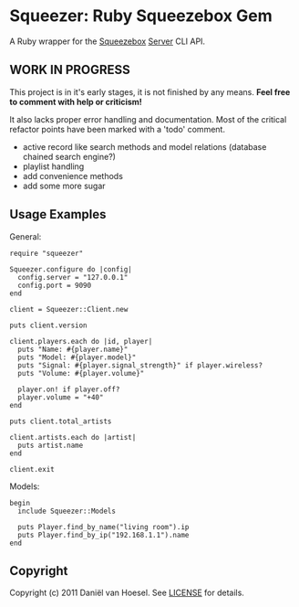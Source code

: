 Squeezer: Ruby Squeezebox Gem
====================
A Ruby wrapper for the [Squeezebox](http://www.logitech.com/en-us/speakers-audio/wireless-music-systems) [Server](http://www.squeezenetwork.com/download) CLI API.

WORK IN PROGRESS
----------------
This project is in it's early stages, it is not finished by any means.
**Feel free to comment with help or criticism!**

It also lacks proper error handling and documentation.
Most of the critical refactor points have been marked with a 'todo' comment.

- active record like search methods and model relations (database chained search engine?)
- playlist handling
- add convenience methods
- add some more sugar

Usage Examples
--------------
General:

	require "squeezer"

	Squeezer.configure do |config|
	  config.server = "127.0.0.1"
	  config.port = 9090
	end

	client = Squeezer::Client.new

	puts client.version

	client.players.each do |id, player|
	  puts "Name: #{player.name}"
	  puts "Model: #{player.model}"
	  puts "Signal: #{player.signal_strength}" if player.wireless?
	  puts "Volume: #{player.volume}"
  
	  player.on! if player.off?
	  player.volume = "+40"
	end

	puts client.total_artists
	
	client.artists.each do |artist|
	  puts artist.name
	end

	client.exit

Models:

	begin
	  include Squeezer::Models
  
	  puts Player.find_by_name("living room").ip
	  puts Player.find_by_ip("192.168.1.1").name
	end

Copyright
---------
Copyright (c) 2011 Daniël van Hoesel.
See [LICENSE](https://github.com/s0meone/squeezer/blob/master/LICENSE.mkd) for details.